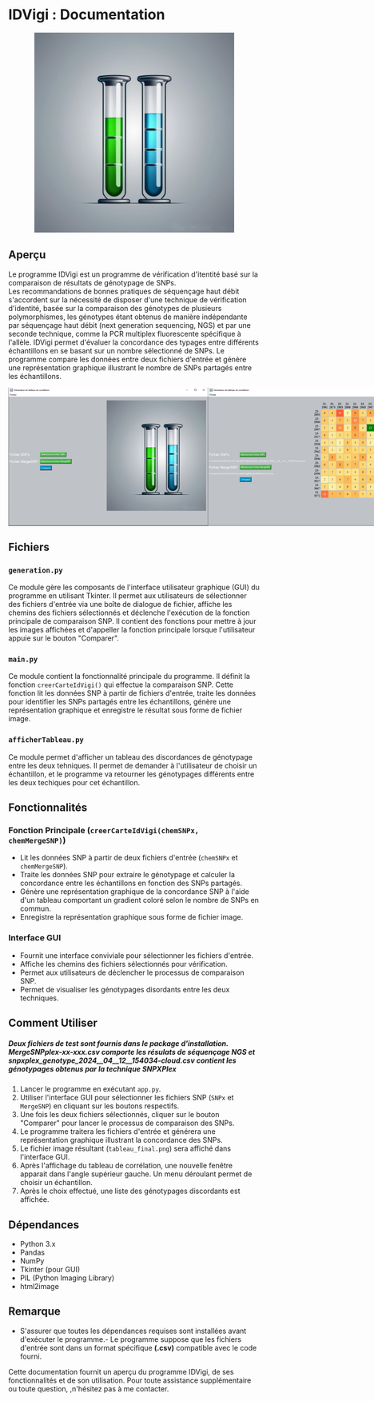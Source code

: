 # IDVigi : Documentation

<div align="center">
    <img src="logo.png" width="400">
</div>

## Aperçu
Le programme IDVigi est un programme de vérification d'itentité basé sur la comparaison de résultats de génotypage de SNPs.  
Les recommandations de bonnes pratiques de séquençage haut débit s'accordent sur la nécessité de disposer d'une technique de vérification d'identité, basée sur la comparaison des génotypes de plusieurs polymorphismes, les génotypes étant obtenus de manière indépendante par séquençage haut débit (next generation sequencing, NGS) et par une seconde technique, comme la PCR multiplex fluorescente spécifique à l'allèle.
IDVigi permet d'évaluer la concordance des typages entre différents échantillons en se basant sur un nombre sélectionné de SNPs. Le programme compare les données entre deux fichiers d'entrée et génère une représentation graphique illustrant le nombre de SNPs partagés entre les échantillons. 

<div align="center" style="display:flex; justify-content:space-around;">
    <img src="screenshotIDVigi1.PNG" width="400">
    <img src="screenshotIDVigi2.PNG" width="400">
</div>

## Fichiers

### `generation.py`
Ce module gère les composants de l'interface utilisateur graphique (GUI) du programme en utilisant Tkinter. Il permet aux utilisateurs de sélectionner des fichiers d'entrée via une boîte de dialogue de fichier, affiche les chemins des fichiers sélectionnés et déclenche l'exécution de la fonction principale de comparaison SNP. Il contient des fonctions pour mettre à jour les images affichées et d'appeller la fonction principale lorsque l'utilisateur appuie sur le bouton "Comparer". 

### `main.py`
Ce module contient la fonctionnalité principale du programme. Il définit la fonction `creerCarteIdVigi()` qui effectue la comparaison SNP. Cette fonction lit les données SNP à partir de fichiers d'entrée, traite les données pour identifier les SNPs partagés entre les échantillons, génère une représentation graphique et enregistre le résultat sous forme de fichier image.

### `afficherTableau.py`
Ce module permet d'afficher un tableau des discordances de génotypage entre les deux tehniques. Il permet de demander à l'utilisateur de choisir un échantillon, et le programme va retourner les génotypages différents entre les deux techiques pour cet échantillon.

## Fonctionnalités

### Fonction Principale (`creerCarteIdVigi(chemSNPx, chemMergeSNP)`)
- Lit les données SNP à partir de deux fichiers d'entrée (`chemSNPx` et `chemMergeSNP`).
- Traite les données SNP pour extraire le génotypage et calculer la concordance entre les échantillons en fonction des SNPs partagés.
- Génère une représentation graphique de la concordance SNP à l'aide d'un tableau comportant un gradient coloré selon le nombre de SNPs en commun.
- Enregistre la représentation graphique sous forme de fichier image.

### Interface GUI
- Fournit une interface conviviale pour sélectionner les fichiers d'entrée.
- Affiche les chemins des fichiers sélectionnés pour vérification.
- Permet aux utilisateurs de déclencher le processus de comparaison SNP.
- Permet de visualiser les génotypages disordants entre les deux techniques.

## Comment Utiliser
##### **Deux fichiers de test sont fournis dans le package d'installation. *MergeSNPplex-xx-xxx.csv* comporte les résulats de séquençage NGS et *snpxplex_genotype_2024__04__12__154034-cloud.csv* contient les génotypages obtenus par la technique SNPXPlex**
1. Lancer le programme en exécutant `app.py`.
2. Utiliser l'interface GUI pour sélectionner les fichiers SNP (`SNPx` et `MergeSNP`) en cliquant sur les boutons respectifs.
3. Une fois les deux fichiers sélectionnés, cliquer sur le bouton "Comparer" pour lancer le processus de comparaison des SNPs.
4. Le programme traitera les fichiers d'entrée et générera une représentation graphique illustrant la concordance des SNPs.
5. Le fichier image résultant (`tableau_final.png`) sera affiché dans l'interface GUI.
6. Après l'affichage du tableau de corrélation, une nouvelle fenêtre apparait dans l'angle supérieur gauche. Un menu déroulant permet de choisir un échantillon.
7. Après le choix effectué, une liste des génotypages discordants est affichée. 


## Dépendances
- Python 3.x
- Pandas
- NumPy
- Tkinter (pour GUI)
- PIL (Python Imaging Library)
- html2image

## Remarque
- S'assurer que toutes les dépendances requises sont installées avant d'exécuter le programme.- Le programme suppose que les fichiers d'entrée sont dans un format spécifique **(.csv)** compatible avec le code fourni.

Cette documentation fournit un aperçu du programme IDVigi, de ses fonctionnalités et de son utilisation. Pour toute assistance supplémentaire ou toute question, ,n'hésitez pas à me contacter. 
